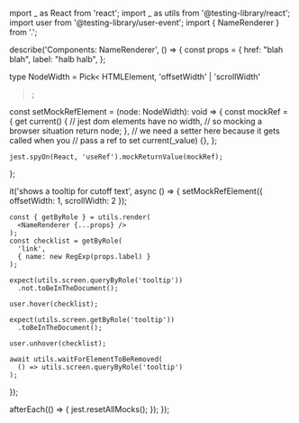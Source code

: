 mport _ as React from 'react';
import _ as utils from '@testing-library/react';
import user from '@testing-library/user-event';
import { NameRenderer } from '.';

describe('Components: NameRenderer', () => {
const props = {
href: "blah blah",
label: "halb halb",
};

type NodeWidth = Pick<
HTMLElement,
'offsetWidth' | 'scrollWidth'

> ;

const setMockRefElement = (node: NodeWidth): void => {
const mockRef = {
get current() {
// jest dom elements have no width,
// so mocking a browser situation
return node;
},
// we need a setter here because it gets called when you
// pass a ref to <component ref={ref} />
set current(\_value) {},
};

    jest.spyOn(React, 'useRef').mockReturnValue(mockRef);

};

it('shows a tooltip for cutoff text', async () => {
setMockRefElement({ offsetWidth: 1, scrollWidth: 2 });

    const { getByRole } = utils.render(
      <NameRenderer {...props} />
    );
    const checklist = getByRole(
      'link',
      { name: new RegExp(props.label) }
    );

    expect(utils.screen.queryByRole('tooltip'))
      .not.toBeInTheDocument();

    user.hover(checklist);

    expect(utils.screen.getByRole('tooltip'))
      .toBeInTheDocument();

    user.unhover(checklist);

    await utils.waitForElementToBeRemoved(
      () => utils.screen.queryByRole('tooltip')
    );

});

afterEach(() => {
jest.resetAllMocks();
});
});
